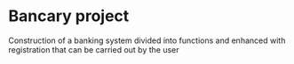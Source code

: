 # Bancary project

 Construction of a banking system divided into functions and enhanced with registration that can be carried out by the user